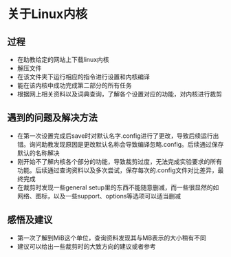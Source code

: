 # 关于Linux内核

## 过程

* 在助教给定的网站上下载linux内核
* 解压文件
* 在该文件夹下运行相应的指令进行设置和内核编译
* 能在该内核中成功完成第二部分的所有任务
* 根据网上相关资料以及词典查询，了解各个设置对应的功能，对内核进行裁剪

## 遇到的问题及解决方法

* 在第一次设置完成后save时对默认名字.config进行了更改，导致后续运行出错。询问助教发现原因是更改默认名称会导致编译忽略.config。后续通过保存默认的名称解决
* 刚开始不了解内核各个部分的功能，导致裁剪过度，无法完成实验要求的所有功能。后续通过查询资料以及多次尝试，保存每次的.config文件对比差异，最终完成
* 在裁剪时发现一些general setup里的东西不能随意删减，而一些很显然的如网络、图标，以及一些support、options等选项可以适当删减

## 感悟及建议

* 第一次了解到MiB这个单位，查询资料发现其与MB表示的大小稍有不同
* 建议可以给出一些裁剪时的大致方向的建议或者参考